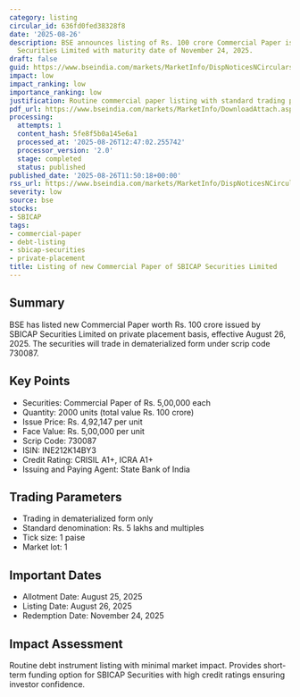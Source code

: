 ```yaml
---
category: listing
circular_id: 636fd0fed38328f8
date: '2025-08-26'
description: BSE announces listing of Rs. 100 crore Commercial Paper issued by SBICAP
  Securities Limited with maturity date of November 24, 2025.
draft: false
guid: https://www.bseindia.com/markets/MarketInfo/DispNoticesNCirculars.aspx?Noticeid={4D0F85EB-6C1B-4953-B7C5-3E708314EAB7}&noticeno=20250826-19&dt=08/26/2025&icount=19&totcount=38&flag=0
impact: low
impact_ranking: low
importance_ranking: low
justification: Routine commercial paper listing with standard trading parameters
pdf_url: https://www.bseindia.com/markets/MarketInfo/DownloadAttach.aspx?id=20250826-19&attachedId=
processing:
  attempts: 1
  content_hash: 5fe8f5b0a145e6a1
  processed_at: '2025-08-26T12:47:02.255742'
  processor_version: '2.0'
  stage: completed
  status: published
published_date: '2025-08-26T11:50:18+00:00'
rss_url: https://www.bseindia.com/markets/MarketInfo/DispNoticesNCirculars.aspx?Noticeid={4D0F85EB-6C1B-4953-B7C5-3E708314EAB7}&noticeno=20250826-19&dt=08/26/2025&icount=19&totcount=38&flag=0
severity: low
source: bse
stocks:
- SBICAP
tags:
- commercial-paper
- debt-listing
- sbicap-securities
- private-placement
title: Listing of new Commercial Paper of SBICAP Securities Limited
---
```


## Summary

BSE has listed new Commercial Paper worth Rs. 100 crore issued by SBICAP Securities Limited on private placement basis, effective August 26, 2025. The securities will trade in dematerialized form under scrip code 730087.

## Key Points

- Securities: Commercial Paper of Rs. 5,00,000 each
- Quantity: 2000 units (total value Rs. 100 crore)
- Issue Price: Rs. 4,92,147 per unit
- Face Value: Rs. 5,00,000 per unit
- Scrip Code: 730087
- ISIN: INE212K14BY3
- Credit Rating: CRISIL A1+, ICRA A1+
- Issuing and Paying Agent: State Bank of India

## Trading Parameters

- Trading in dematerialized form only
- Standard denomination: Rs. 5 lakhs and multiples
- Tick size: 1 paise
- Market lot: 1

## Important Dates

- Allotment Date: August 25, 2025
- Listing Date: August 26, 2025
- Redemption Date: November 24, 2025

## Impact Assessment

Routine debt instrument listing with minimal market impact. Provides short-term funding option for SBICAP Securities with high credit ratings ensuring investor confidence.